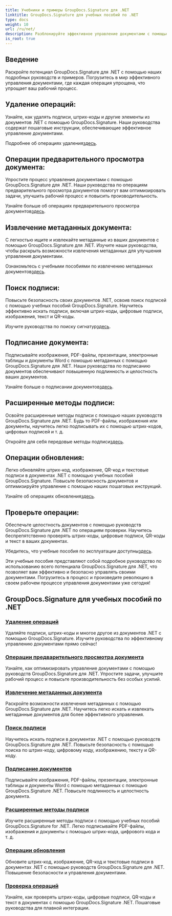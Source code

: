 ```yaml
---
title: Учебники и примеры GroupDocs.Signature для .NET
linktitle: GroupDocs.Signature для учебных пособий по .NET
type: docs
weight: 10
url: /ru/net/
description: Разблокируйте эффективное управление документами с помощью учебных пособий GroupDocs.Signature для .NET. Легко удаляйте, просматривайте, извлекайте метаданные, подписывайте, обновляйте и проверяйте документы.
is_root: true
---
```

## Введение

Раскройте потенциал GroupDocs.Signature для .NET с помощью наших подробных руководств и примеров. Погрузитесь в мир эффективного управления документами, где каждая операция упрощена, что упрощает ваш рабочий процесс.

## Удаление операций:
Узнайте, как удалять подписи, штрих-коды и другие элементы из документов .NET с помощью GroupDocs.Signature. Наши руководства содержат пошаговые инструкции, обеспечивающие эффективное управление документами.

 Подробнее об операциях удаления[здесь](./delete-operations/).

## Операции предварительного просмотра документа:
Упростите процесс управления документами с помощью GroupDocs.Signature для .NET. Наши руководства по операциям предварительного просмотра документов помогут вам оптимизировать задачи, улучшить рабочий процесс и повысить производительность.

 Узнайте больше об операциях предварительного просмотра документов[здесь](./document-preview-operations/).

## Извлечение метаданных документа:
С легкостью ищите и извлекайте метаданные из ваших документов с помощью GroupDocs.Signature для .NET. Изучите наши руководства, чтобы раскрыть возможности извлечения метаданных для улучшения управления документами.

 Ознакомьтесь с учебными пособиями по извлечению метаданных документов[здесь](./document-metadata-extraction/).

## Поиск подписи:
Повысьте безопасность своих документов .NET, освоив поиск подписей с помощью учебных пособий GroupDocs.Signature. Научитесь эффективно искать подписи, включая штрих-коды, цифровые подписи, изображения, текст и QR-коды.

 Изучите руководства по поиску сигнатур[здесь](./signature-searching/).

## Подписание документа:
Подписывайте изображения, PDF-файлы, презентации, электронные таблицы и документы Word с помощью метаданных с помощью GroupDocs.Signature для .NET. Наши руководства по подписанию документов обеспечивают повышенную подлинность и целостность ваших документов.

 Узнайте больше о подписании документов[здесь](./document-signing/).

## Расширенные методы подписи:
Освойте расширенные методы подписи с помощью наших руководств GroupDocs.Signature для .NET. Будь то PDF-файлы, изображения или документы, научитесь легко подписывать их с помощью штрих-кодов, цифровых подписей и т. д.

 Откройте для себя передовые методы подписи[здесь](./advanced-signature-techniques/).

## Операции обновления:
Легко обновляйте штрих-код, изображение, QR-код и текстовые подписи в документах .NET с помощью учебных пособий GroupDocs.Signature. Повысьте безопасность документов и оптимизируйте управление с помощью наших пошаговых инструкций.

 Узнайте об операциях обновления[здесь](./update-operations/).

## Проверьте операции:
Обеспечьте целостность документов с помощью руководств GroupDocs.Signature для .NET по операциям проверки. Научитесь беспрепятственно проверять штрих-коды, цифровые подписи, QR-коды и текст в ваших документах.

 Убедитесь, что учебные пособия по эксплуатации доступны[здесь](./verify-operations/). 

Эти учебные пособия представляют собой подробное руководство по использованию всего потенциала GroupDocs.Signature для .NET, что позволяет вам эффективно и безопасно управлять своими документами. Погрузитесь в процесс и произведите революцию в своем рабочем процессе управления документами уже сегодня!
## GroupDocs.Signature для учебных пособий по .NET 
### [Удаление операций](./delete-operations/)
Удаляйте подписи, штрих-коды и многое другое из документов .NET с помощью GroupDocs.Signature. Изучите руководства по эффективному управлению документами прямо сейчас!
### [Операции предварительного просмотра документа](./document-preview-operations/)
Узнайте, как оптимизировать управление документами с помощью руководств GroupDocs.Signature для .NET. Упростите задачи, улучшите рабочий процесс и повысьте производительность без особых усилий.
### [Извлечение метаданных документа](./document-metadata-extraction/)
Раскройте возможности извлечения метаданных с помощью GroupDocs.Signature для .NET. Научитесь легко искать и извлекать метаданные документов для более эффективного управления.
### [Поиск подписи](./signature-searching/)
Научитесь искать подписи в документах .NET с помощью руководств GroupDocs.Signature для .NET. Повысьте безопасность с помощью поиска по штрих-коду, цифровому коду, изображению, тексту и QR-коду.
### [Подписание документов](./document-signing/)
Подписывайте изображения, PDF-файлы, презентации, электронные таблицы и документы Word с помощью метаданных с помощью GroupDocs.Signature .NET. Повысьте подлинность и целостность документа.
### [Расширенные методы подписи](./advanced-signature-techniques/)
Изучите расширенные методы подписи с помощью учебных пособий GroupDocs.Signature for .NET. Легко подписывайте PDF-файлы, изображения и документы с помощью штрих-кода, цифрового кода и т. д.
### [Операции обновления](./update-operations/)
Обновите штрих-код, изображение, QR-код и текстовые подписи в документах .NET с помощью руководств GroupDocs.Signature для .NET. Повышение безопасности и управления документами.
### [Проверка операций](./verify-operations/)
Узнайте, как проверять штрих-коды, цифровые подписи, QR-коды и текст в документах с помощью GroupDocs.Signature .NET. Пошаговые руководства для плавной интеграции.